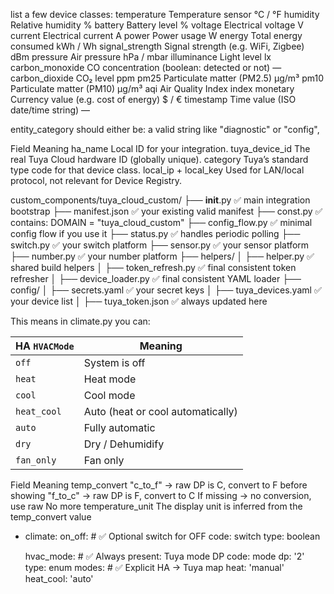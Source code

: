 

list a few device classes:
temperature	    Temperature sensor	    °C / °F
humidity	    Relative humidity	    %
battery	        Battery level	        %
voltage	        Electrical voltage	    V
current	        Electrical current	    A
power	        Power usage     	    W
energy	        Total energy consumed	kWh / Wh
signal_strength	Signal strength (e.g. WiFi, Zigbee)	dBm
pressure	    Air pressure	        hPa / mbar
illuminance	    Light level	    lx
carbon_monoxide	CO concentration (boolean: detected or not)	—
carbon_dioxide	CO₂ level	            ppm
pm25	        Particulate matter (PM2.5)	µg/m³
pm10	        Particulate matter (PM10)	µg/m³
aqi	            Air Quality Index	index
monetary	    Currency value (e.g. cost of energy)	$ / €
timestamp	    Time value (ISO date/time string)	    —




entity_category should either be: a valid string like "diagnostic" or "config",

Field	                Meaning
ha_name	                Local ID for your integration.
tuya_device_id	        The real Tuya Cloud hardware ID (globally unique).
category	            Tuya’s standard type code for that device class.
local_ip + local_key	Used for LAN/local protocol, not relevant for Device Registry.

custom_components/tuya_cloud_custom/
├── __init__.py               ✅ main integration bootstrap
├── manifest.json             ✅ your existing valid manifest
├── const.py                  ✅ contains: DOMAIN = "tuya_cloud_custom"
├── config_flow.py            ✅ minimal config flow if you use it
├── status.py                 ✅ handles periodic polling
├── switch.py                 ✅ your switch platform
├── sensor.py                 ✅ your sensor platform
├── number.py                 ✅ your number platform
├── helpers/
│   ├── helper.py             ✅ shared build helpers
│   ├── token_refresh.py      ✅ final consistent token refresher
│   ├── device_loader.py      ✅ final consistent YAML loader
├── config/
│   ├── secrets.yaml          ✅ your secret keys
│   ├── tuya_devices.yaml     ✅ your device list
│   ├── tuya_token.json       ✅ always updated here




This means in climate.py you can:



| HA `HVACMode` | Meaning                           |
| ------------- | --------------------------------- |
| `off`         | System is off                     |
| `heat`        | Heat mode                         |
| `cool`        | Cool mode                         |
| `heat_cool`   | Auto (heat or cool automatically) |
| `auto`        | Fully automatic                   |
| `dry`         | Dry / Dehumidify                  |
| `fan_only`    | Fan only                          |



Field	Meaning
temp_convert	"c_to_f" → raw DP is C, convert to F before showing
"f_to_c" → raw DP is F, convert to C
If missing → no conversion, use raw
No more temperature_unit	The display unit is inferred from the temp_convert value

- climate:
    on_off:        # ✅ Optional switch for OFF
      code: switch
      type: boolean

    hvac_mode:     # ✅ Always present: Tuya mode DP
      code: mode
      dp: '2'
      type: enum
      modes:       # ✅ Explicit HA → Tuya map
        heat: 'manual'
        heat_cool: 'auto'


